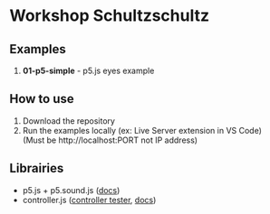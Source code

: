 # Workshop Schultzschultz

## Examples
1. **01-p5-simple** - p5.js eyes example

## How to use
1. Download the repository
2. Run the examples locally (ex: Live Server extension in VS Code)\
   (Must be http://localhost:PORT not IP address)

## Librairies
- p5.js + p5.sound.js ([docs](https://p5js.org/reference/))
- controller.js ([controller tester](https://samiare.github.io/Controller.js/), [docs](https://github.com/samiare/Controller.js/wiki))
